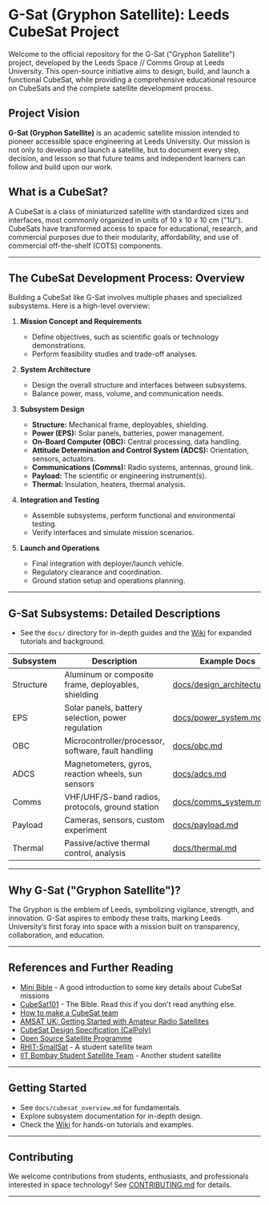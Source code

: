 # G-Sat (Gryphon Satellite): Leeds CubeSat Project

Welcome to the official repository for the G-Sat ("Gryphon Satellite") project, developed by the Leeds Space // Comms Group at Leeds University. This open-source initiative aims to design, build, and launch a functional CubeSat, while providing a comprehensive educational resource on CubeSats and the complete satellite development process.

## Project Vision

**G-Sat (Gryphon Satellite)** is an academic satellite mission intended to pioneer accessible space engineering at Leeds University. Our mission is not only to develop and launch a satellite, but to document every step, decision, and lesson so that future teams and independent learners can follow and build upon our work.

## What is a CubeSat?

A CubeSat is a class of miniaturized satellite with standardized sizes and interfaces, most commonly organized in units of 10 x 10 x 10 cm ("1U"). CubeSats have transformed access to space for educational, research, and commercial purposes due to their modularity, affordability, and use of commercial off-the-shelf (COTS) components.

---

## The CubeSat Development Process: Overview

Building a CubeSat like G-Sat involves multiple phases and specialized subsystems. Here is a high-level overview:

1. **Mission Concept and Requirements**
   - Define objectives, such as scientific goals or technology demonstrations.
   - Perform feasibility studies and trade-off analyses.

2. **System Architecture**
   - Design the overall structure and interfaces between subsystems.
   - Balance power, mass, volume, and communication needs.

3. **Subsystem Design**
   - **Structure:** Mechanical frame, deployables, shielding.
   - **Power (EPS):** Solar panels, batteries, power management.
   - **On-Board Computer (OBC):** Central processing, data handling.
   - **Attitude Determination and Control System (ADCS):** Orientation, sensors, actuators.
   - **Communications (Comms):** Radio systems, antennas, ground link.
   - **Payload:** The scientific or engineering instrument(s).
   - **Thermal:** Insulation, heaters, thermal analysis.

4. **Integration and Testing**
   - Assemble subsystems, perform functional and environmental testing.
   - Verify interfaces and simulate mission scenarios.

5. **Launch and Operations**
   - Final integration with deployer/launch vehicle.
   - Regulatory clearance and coordination.
   - Ground station setup and operations planning.

---

## G-Sat Subsystems: Detailed Descriptions

- See the `docs/` directory for in-depth guides and the [Wiki](../../wiki) for expanded tutorials and background.

| Subsystem | Description | Example Docs |
|-----------|-------------|--------------|
| Structure | Aluminum or composite frame, deployables, shielding | [docs/design_architecture.md](docs/design_architecture.md) |
| EPS | Solar panels, battery selection, power regulation | [docs/power_system.md](docs/power_system.md) |
| OBC | Microcontroller/processor, software, fault handling | [docs/obc.md](docs/obc.md) |
| ADCS | Magnetometers, gyros, reaction wheels, sun sensors | [docs/adcs.md](docs/adcs.md) |
| Comms | VHF/UHF/S-band radios, protocols, ground station | [docs/comms_system.md](docs/comms_system.md) |
| Payload | Cameras, sensors, custom experiment | [docs/payload.md](docs/payload.md) |
| Thermal | Passive/active thermal control, analysis | [docs/thermal.md](docs/thermal.md) |

---

## Why G-Sat ("Gryphon Satellite")?

The Gryphon is the emblem of Leeds, symbolizing vigilance, strength, and innovation. G-Sat aspires to embody these traits, marking Leeds University’s first foray into space with a mission built on transparency, collaboration, and education.

---

## References and Further Reading


- [Mini Bible](https://www.mdpi.com/2076-3417/9/15/3110) - A good introduction to some key details about CubeSat missions
- [CubeSat101](https://www.nasa.gov/wp-content/uploads/2017/03/nasa_csli_cubesat_101_508.pdf?emrc=05d3e2) - The Bible. Read this if you don't read anything else.
- [How to make a CubeSat team](https://s3vi.ndc.nasa.gov/ssri-kb/static/resources/University%20CubeSat%20Project%20Management%20for%20Success.pdf)
- [AMSAT UK: Getting Started with Amateur Radio Satellites](https://amsat-uk.org/beginners/)
- [CubeSat Design Specification (CalPoly)](https://www.cubesat.org/s/CubeSat_Design_Specification_Rev14-The-First-Ten-Years.pdf)
- [Open Source Satellite Programme](https://www.opensourcesatellite.org/)
- [RHIT-SmallSat](https://rose-bic.atlassian.net/wiki/spaces/SmallSat/overview?homepageId=9404872) - A student satellite team
- [IIT Bombay Student Satellite Team](https://www.aero.iitb.ac.in/satelliteWiki/index.php/Building_the_Team) - Another student satellite

---

## Getting Started

- See `docs/cubesat_overview.md` for fundamentals.
- Explore subsystem documentation for in-depth design.
- Check the [Wiki](../../wiki) for hands-on tutorials and examples.

---

## Contributing

We welcome contributions from students, enthusiasts, and professionals interested in space technology! See [CONTRIBUTING.md](CONTRIBUTING.md) for details.

---
